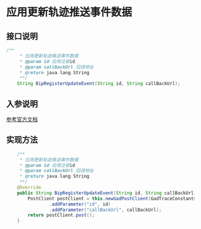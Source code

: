 # 应用更新轨迹推送事件数据

## 接口说明
```java
/**
     * 应用更新轨迹推送事件数据
     * @param id 应用注册id
     * @param callBackUrl 回调地址
     * @return java.lang.String
     **/
    String BipRegisterUpdateEvent(String id, String callBackUrl);
```
## 入参说明
[参考官方文档](https://openplatform-portal.dg-work.cn/#/doc-jsapi?apiType=serverapi&docKey=2532)
## 实现方法
```java
    /**
     * 应用更新轨迹推送事件数据
     * @param id 应用注册id
     * @param callBackUrl 回调地址
     * @return java.lang.String
     **/
    @Override
    public String BipRegisterUpdateEvent(String id, String callBackUrl) {
        PostClient postClient = this.newGadPostClient(GadTraceConstants.BIP_REGISTER_UPDATE_EVENT)
                .addParameter("id", id)
                .addParameter("callBackUrl", callBackUrl);
        return postClient.post();
    }
```
